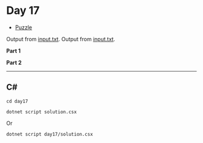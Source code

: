 # Day 17

- [Puzzle](PUZZLE.md)

Output from [input.txt](input.txt).
Output from [input.txt](day17/input.txt).

**Part 1**

> 

**Part 2**

> 

---

## C#

`cd day17`

`dotnet script solution.csx`

Or

`dotnet script day17/solution.csx`
